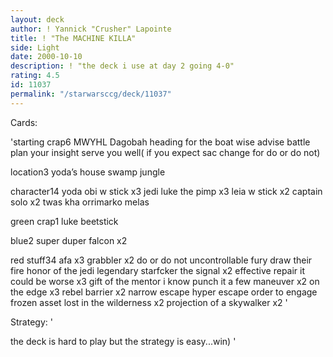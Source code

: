 ```yaml
---
layout: deck
author: ! Yannick "Crusher" Lapointe
title: ! "The MACHINE KILLA"
side: Light
date: 2000-10-10
description: ! "the deck i use at day 2 going 4-0"
rating: 4.5
id: 11037
permalink: "/starwarsccg/deck/11037"
---
```

Cards: 

'starting crap6
MWYHL
Dagobah
heading for the boat
wise advise
battle plan
your insight serve you well( if you expect sac change for do or do not)

location3
yoda’s house
swamp
jungle

character14
yoda
obi w stick x3
jedi luke the pimp x3
leia w stick x2
captain solo x2
twas kha
orrimarko
melas

green crap1
luke beetstick

blue2
super duper falcon x2

red stuff34
afa x3
grabbler x2
do or do not
uncontrollable fury
draw their fire
honor of the jedi
legendary starfcker
the signal x2
effective repair
it could be worse x3
gift of the mentor
i know
punch it
a few maneuver x2
on the edge x3
rebel barrier x2
narrow escape
hyper escape
order to engage
frozen asset
lost in the wilderness x2
projection of a skywalker x2 '

Strategy: '

the deck is hard to play but the strategy is easy...win) '
